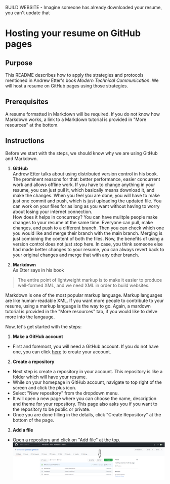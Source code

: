 BUILD WEBSITE - Imagine someone has already downloaded your resume, you can't update that
# Hosting your resume on GitHub pages

## Purpose
This README describes how to apply the strategies and protocols mentioned in Andrew Etter's book *Modern Technical Communication*. We will host a resume on GitHub pages using those strategies.

## Prerequisites
A resume formatted in Markdown will be required. If you do not know how Markdown works, a link to a Markdown tutorial is provided in "More resources" at the bottom.

## Instructions
Before we start with the steps, we should know why we are using GitHub and Markdown.
1. **GitHub**  
  Andrew Etter talks about using distributed version control in his book. The prominent reasons for that: better performance, easier concurrent work and allows offline work. If you have to change anything in your resume, you can just pull it, which basically means download it, and make the changes. When you feel you are done, you will have to make just one commit and push, which is just uploading the updated file. You can work on your files for as long as you want without having to worry about losing your internet connection.   
  How does it helps in concurrecy? You can have mulitple people make changes to your resume at the same time. Everyone can pull, make changes, and push to a different branch. Then you can check which one you would like and merge their branch with the main branch. Merging is just combining the content of both the files. Now, the benefits of using a version control does not just stop here. In case, you think someone else had made better changes to your resume, you can always revert back to your original changes and merge that with any other branch.

2. **Markdown**   
  As Etter says in his book
  > The entire point of lightweight markup is to make it easier to produce well-formed XML, and we need XML in order to build websites.   
  
  Markdown is one of the most popular markup language. Markup languages are like human-readable XML. If you want more people to contribute to your resume, using a markup language is the way to go. Again, a mardown tutorial is provided in the "More resources" tab, if you would like to delve more into the langauge.
  
Now, let's get started with the steps:
1. **Make a GitHub account**   
  * First and foremost, you will need a GitHub account. If you do not have one, you can click [here](https://github.com/) to create your account.
2. **Create a repository**    
  * Next step is create a repository in your account. This repository is like a folder which will have your resume.
  * While on your homepage in GitHub account, navigate to top right of the screen and click the plus icon. 
  * Select "New repository" from the dropdown menu. 
  * It will open a new page where you can choose the name, description and theme for your repository. This page also asks you if you want to the repository to be public or private.
  * Once you are done filling in the details, click "Create Repository" at the bottom of the page.  
3. **Add a file**  
  * Open a repository and click on "Add file" at the top.  
  ![Add a file](addfile.png)
